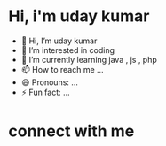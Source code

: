 <h1>Hi, i'm uday kumar</h1>

- 👋 Hi, I’m uday kumar 
- 👀 I’m interested in coding
- 🌱 I’m currently learning java , js , php
- 📫 How to reach me ...
- 😄 Pronouns: ...
- ⚡ Fun fact: ...

<!---
udaybscitstudent/udaybscitstudent is a ✨ special ✨ repository because its `README.md` (this file) appears on your GitHub profile.
You can click the Preview link to take a look at your changes.
--->
<head>
  <link rel="stylesheet" href="https://cdn.jsdelivr.net/npm/boxicons@latest/css/boxicons.min.css">
  </head>
<body>
<h1>connect with me</h1>
<div>
<a href=""><img>
<a href=""><i class='bx bxl-linkedin-square'></i></a>
</div>
</body>
